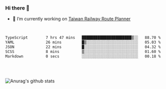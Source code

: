 ### Hi there 👋

- 🔭 I’m currently working on [Taiwan Railway Route Planner](https://github.com/Taiwan-Railway-Route-Planner)

<br/>

<!--START_SECTION:waka-->

```txt
TypeScript        7 hrs 47 mins   ██████████████████████▒░░   88.70 %
YAML              26 mins         █▒░░░░░░░░░░░░░░░░░░░░░░░   05.03 %
JSON              22 mins         █░░░░░░░░░░░░░░░░░░░░░░░░   04.32 %
SCSS              8 mins          ▒░░░░░░░░░░░░░░░░░░░░░░░░   01.60 %
Markdown          0 secs          ░░░░░░░░░░░░░░░░░░░░░░░░░   00.18 %
```

<!--END_SECTION:waka-->

<br/>
<br/>

![Anurag's github stats](https://github-readme-stats.vercel.app/api?username=DepickereSven&show_icons=true&theme=tokyonight)



<!--
**DepickereSven/DepickereSven** is a ✨ _special_ ✨ repository because its `README.md` (this file) appears on your GitHub profile.

Here are some ideas to get you started:

- 🔭 I’m currently working on ...
- 🌱 I’m currently learning ...
- 👯 I’m looking to collaborate on ...
- 🤔 I’m looking for help with ...
- 💬 Ask me about ...
- 📫 How to reach me: ...
- 😄 Pronouns: ...
- ⚡ Fun fact: ...
-->
